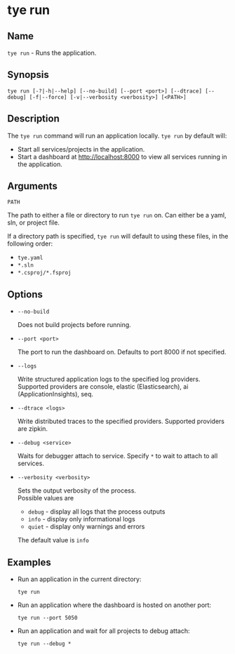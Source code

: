 # tye run

## Name

`tye run` - Runs the application.

## Synopsis 

```text
tye run [-?|-h|--help] [--no-build] [--port <port>] [--dtrace] [--debug] [-f|--force] [-v|--verbosity <verbosity>] [<PATH>]
```

## Description

The `tye run` command will run an application locally. `tye run` by default will:

- Start all services/projects in the application.
- Start a dashboard at <http://localhost:8000> to view all services running in the application.

## Arguments

`PATH`

The path to either a file or directory to run `tye run` on. Can either be a yaml, sln, or project file.

If a directory path is specified, `tye run` will default to using these files, in the following order:

- `tye.yaml`
- `*.sln`
- `*.csproj/*.fsproj`

## Options

- `--no-build`

    Does not build projects before running.

- `--port <port>`

    The port to run the dashboard on. Defaults to port 8000 if not specified.

- `--logs`

    Write structured application logs to the specified log providers. Supported providers are console, elastic (Elasticsearch), ai (ApplicationInsights), seq.

- `--dtrace <logs>`  

    Write distributed traces to the specified providers. Supported providers are zipkin.

- `--debug <service>`

    Waits for debugger attach to service. Specify `*` to wait to attach to all services.

- `--verbosity <verbosity>`

    Sets the output verbosity of the process.  
    Possible values are 
    
    * `debug` - display all logs that the process outputs
    * `info` - display only informational logs
    * `quiet` - display only warnings and errors

    The default value is `info`

## Examples

- Run an application in the current directory:

    ```text
    tye run
    ```

- Run an application where the dashboard is hosted on another port:

    ```text
    tye run --port 5050
    ```

- Run an application and wait for all projects to debug attach:

    ```text
    tye run --debug *
    ```
